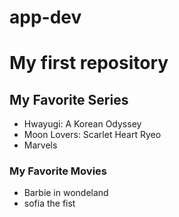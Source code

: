 # app-dev
# My first repository
## My Favorite Series 
- Hwayugi: A Korean Odyssey
- Moon Lovers: Scarlet Heart Ryeo
- Marvels
### My Favorite Movies
- Barbie in wondeland
- sofia the fist 
